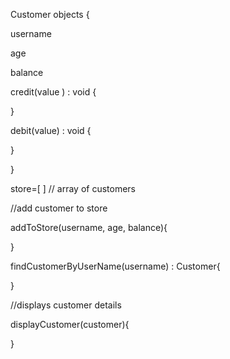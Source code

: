 
Customer objects 
{

 username 
 
 age
 
 balance
 
 credit(value ) : void {
 
 }
 
 debit(value) : void {
 
 }


}


store=[ ]  // array of customers 


//add customer to store

addToStore(username, age, balance){


}

findCustomerByUserName(username) : Customer{

}

//displays customer details

displayCustomer(customer){

}

